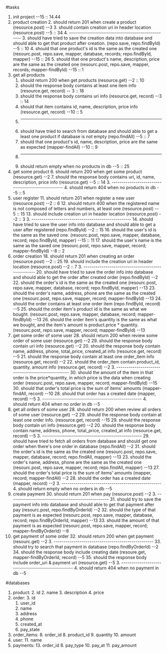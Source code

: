 #tasks
1. init project --15 :: 14.44
2. product creation
	2. should return 201 when create a product  (resource.post)  --3
	3. should contain creation uri in header location (resource.post) --5  :: 34
	4. --------------------------------------------------
	3. should have tried to save the creation data into database and should able to get that product after creation. (repo.save, repo.findById) --5 :: 10
	4. should that one product's id is the same as the created one (resourc.post, repo.save, mapper, database, records; repo.findById, mapper) --15 :: 26
	5. should that one product's name, description, price are the same as the created one (resourc.post, repo.save, mapper, records; mapper-findById) --15 :: 1
6. get all products
	1. should return 200 when get products (resource.get) --2 :: 10
	2. should the response body contains at least  one item info (resource.get, record) -- 3 :: 18
	2. should the response body contains uri info (resource.get, record) --3 :: 14
	3. should that item contains id, name, description, price info (resource.get, record) --10 :: 5
	3. --------------------------------------------------
	2. should have tried to search from database and should able to get a least one product if database is not empty (repo.findAll) --5 :: 7
	3. should that one product's id, name, description, price are the same as expected (mapper-findAll) --10 :: 9
	3. --------------------------------------------------
	4. should return empty when no products in db --5 :: 25
6. get some product
	6. should return 200 when get some product (resource.get) --2
	7. should the response body contains uri, id, name, description, price info (resource.get) --5 :: 14
	3. --------------------------------------------------
	4. should return 404 when no products in db --5 :: 5
11. user register
	11. should return 201 when register a new user (resource.post) --2 :: 6
	12. should return 400 when the registered name is not composed of letters and numbers, at least one (resource.post) -- 5 :: 15
	13. should include creation uri in header location (resource.post) --2 :: 3
	3. --------------------------------------------------
	14. should have tried to save the user info into database and should able to get a user after registered (repo.findById) --2 :: 15
	16. should the user's id is the same as the saved one. (resourc.post, repo.save, mapper, database, record; repo.findById, mapper) --15 :: 11
	17. should the user's name is the same as the saved one (resourc.post, repo.save, mapper, record; mapper-findById) --8 :: 2
18. order creation
	18. should return 201 when creating an order (resource.post) --2 :: 25
	19. should include the creation uri in header location (resource.post) --2 :: 7
	3. --------------------------------------------------
	20. should have tried to save the order info into database and should able to get the order after created order (repo.findById) --2
	22. should the order's id is the same as the created one (resourc.post, repo.save, mapper, database, record; repo.findById, mapper) --13
	23. should the order's name, address, phone are the same as the created one (resourc.post, repo.save, mapper, record; mapper-findById) --13
	24. should the order contains at least one order item (repo.findById, record)  --5
	25. should the order item's product id is the same as what we bought. (resourc.post, repo.save, mapper, database, record; mapper-findById) --13
	26. should the order item's quantity is the same as what we bought, and the item's amount is product.price * quantity. (resourc.post, repo.save, mapper, record; mapper-findById) --13
27. get some order of some user
	28. should return 200 when review some order of some user (resource.get) --2
	29. should the response body contain uri info (resource.get) --2
 	20. should the response body contain name, address, phone, total_price, created_at info (resource.get, record) --5
 	21. should the response body contain at least one order_item info (resource.get, record) --2
 	22. should the order\_item contain product_id, quantity, amount info (resource.get, record) --2
	3. --------------------------------------------------
	30. should the amount of the item in that order is the price*quantity, in which price is the data when creating order (resourc.post, repo.save, mapper, record; mapper-findById) --15
	30. should that order's total price is the sum of items' amounts (mapper-findAll, record) --10
	28. should that order has a created date (mapper, record) --5
	3. --------------------------------------------------
	4. should return 404 when no order in db --5
27. get all orders of some user
	28. should return 200 when review all orders of some user (resource.get) --2
	29. should the response body contain at least one order info. (resource.get, record)  --15
	29. should the response body contain uri info (resource.get) --2
 	20. should the response body contain name, address, phone, total_price, created_at info (resource.get, record) --5
	3. --------------------------------------------------
	29. should have tried to fetch all orders from database and should get one order when there's one order in database (repo.findAll) --2
	31. should the order's id is the same as the created one (resourc.post, repo.save, mapper, database, record; repo.findAll, mapper) --13
	23. should the order's name, address, phone are the same as the created one (resourc.post, repo.save, mapper, record; repo.findAll, mapper) --13
	27. should the order's total price is the sum of items' amounts (mapper, record; mapper-findAll) --2
	28. should the order has a created date (mapper, record) --2
	3. --------------------------------------------------
	4. should return empty when no orders in db --5
29. create payment
	30. should return 201 when pay (resource.post) --2
	3. --------------------------------------------------
	31. should try to save the payment info into database and should able to get that payment after pay (resourc.post, repo.findByOrderId) --2
	32. should the type of that payment is as expected (resourc.post, repo.save, mapper, database, record; repo.findByOrderId, mapper) --13
	33. should the amount of that payment is as expected (resourc.post, repo.save, mapper, record; mapper-findByOrderId) --8
34. get payment of some order
	32. should return 200 when get payment (resourc.get) --2
	3. --------------------------------------------------
	33. should try to search that payment in database (repo.findByOrderId) --2
	34. should the response body include creating date (resoure.get, mapper-findByOrderId, record) --5
	35. should the response body include order_uri & payment uri (resource.get) --5
	3. --------------------------------------------------
	4. should return 404 when no payment in db --5

#databases
1. product: 
	2. id
	2. name
	3. description
	4. price
2. order:
	3. 	id
	1. user_id
	3. name
	4. address
	5. phone
	7. created_at
	9. pay_state
7. order_items:
	8. order_id
	8. product_id
	9. quantity
	10. amount
10. user:
	11. name
12. payments:
	13. order_id
	8. pay_type
	10. pay_at
	11. pay_amount

	



